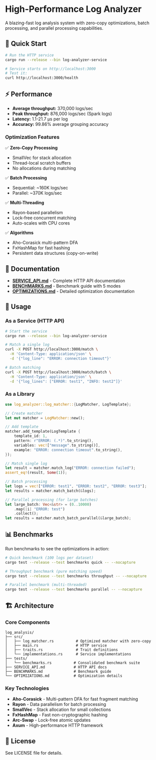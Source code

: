 # High-Performance Log Analyzer

A blazing-fast log analysis system with zero-copy optimizations, batch processing, and parallel processing capabilities.

## 🚀 Quick Start

```bash
# Run the HTTP service
cargo run --release --bin log-analyzer-service

# Service starts on http://localhost:3000
# Test it:
curl http://localhost:3000/health
```

## ⚡ Performance

- **Average throughput:** 370,000 logs/sec
- **Peak throughput:** 876,000 logs/sec (Spark logs)
- **Latency:** 1.1-21.7 μs per log
- **Accuracy:** 99.86% average grouping accuracy

### Optimization Features

✅ **Zero-Copy Processing**
- SmallVec for stack allocation
- Thread-local scratch buffers
- No allocations during matching

✅ **Batch Processing**
- Sequential: ~160K logs/sec
- Parallel: ~370K logs/sec

✅ **Multi-Threading**
- Rayon-based parallelism
- Lock-free concurrent matching
- Auto-scales with CPU cores

✅ **Algorithms**
- Aho-Corasick multi-pattern DFA
- FxHashMap for fast hashing
- Persistent data structures (copy-on-write)

## 📖 Documentation

- **[SERVICE_API.md](SERVICE_API.md)** - Complete HTTP API documentation
- **[BENCHMARKS.md](BENCHMARKS.md)** - Benchmark guide with 5 modes
- **[OPTIMIZATIONS.md](OPTIMIZATIONS.md)** - Detailed optimization documentation

## 🔧 Usage

### As a Service (HTTP API)

```bash
# Start the service
cargo run --release --bin log-analyzer-service

# Match a single log
curl -X POST http://localhost:3000/match \
  -H 'Content-Type: application/json' \
  -d '{"log_line": "ERROR: connection timeout"}'

# Batch matching
curl -X POST http://localhost:3000/match/batch \
  -H 'Content-Type: application/json' \
  -d '{"log_lines": ["ERROR: test1", "INFO: test2"]}'
```

### As a Library

```rust
use log_analyzer::log_matcher::{LogMatcher, LogTemplate};

// Create matcher
let mut matcher = LogMatcher::new();

// Add template
matcher.add_template(LogTemplate {
    template_id: 1,
    pattern: r"ERROR: (.*)".to_string(),
    variables: vec!["message".to_string()],
    example: "ERROR: connection timeout".to_string(),
});

// Match single log
let result = matcher.match_log("ERROR: connection failed");
assert_eq!(result, Some(1));

// Batch processing
let logs = vec!["ERROR: test1", "ERROR: test2", "ERROR: test3"];
let results = matcher.match_batch(&logs);

// Parallel processing (for large batches)
let large_batch: Vec<&str> = (0..10000)
    .map(|i| "ERROR: test")
    .collect();
let results = matcher.match_batch_parallel(&large_batch);
```

## 📊 Benchmarks

Run benchmarks to see the optimizations in action:

```bash
# Quick benchmark (100 logs per dataset)
cargo test --release --test benchmarks quick -- --nocapture

# Throughput benchmark (pure matching speed)
cargo test --release --test benchmarks throughput -- --nocapture

# Parallel benchmark (multi-threaded)
cargo test --release --test benchmarks parallel -- --nocapture
```

## 🏗️ Architecture

### Core Components

```
log_analysis/
├── src/
│   ├── log_matcher.rs          # Optimized matcher with zero-copy
│   ├── main.rs                 # HTTP service
│   ├── traits.rs               # Trait definitions
│   └── implementations.rs      # Service implementations
├── tests/
│   └── benchmarks.rs          # Consolidated benchmark suite
├── SERVICE_API.md             # HTTP API docs
├── BENCHMARKS.md              # Benchmark guide
└── OPTIMIZATIONS.md           # Optimization details
```

### Key Technologies

- **Aho-Corasick** - Multi-pattern DFA for fast fragment matching
- **Rayon** - Data parallelism for batch processing
- **SmallVec** - Stack allocation for small collections
- **FxHashMap** - Fast non-cryptographic hashing
- **Arc-Swap** - Lock-free atomic updates
- **Axum** - High-performance HTTP framework

## 📝 License

See LICENSE file for details.
